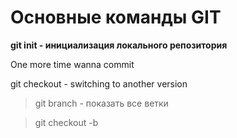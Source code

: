 # Основные команды GIT
**git init - инициализация локального репозитория**

One more time wanna commit

git checkout - switching to another version

>git branch - показать все ветки

> git checkout -b 


